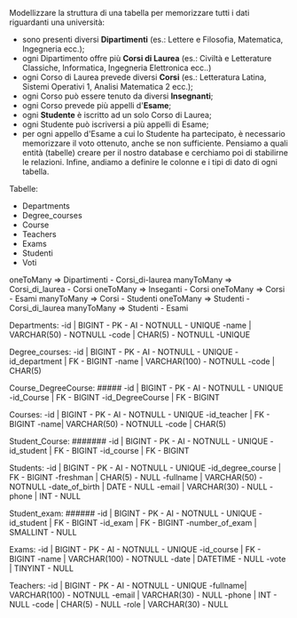 Modellizzare la struttura di una tabella per memorizzare tutti i dati riguardanti una università:
- sono presenti diversi **Dipartimenti** (es.: Lettere e Filosofia, Matematica, Ingegneria ecc.);
- ogni Dipartimento offre più **Corsi di Laurea** (es.: Civiltà e Letterature Classiche, Informatica, Ingegneria Elettronica ecc..)
- ogni Corso di Laurea prevede diversi **Corsi** (es.: Letteratura Latina, Sistemi Operativi 1, Analisi Matematica 2 ecc.);
- ogni Corso può essere tenuto da diversi **Insegnanti**;
- ogni Corso prevede più appelli d'**Esame**;
- ogni **Studente** è iscritto ad un solo Corso di Laurea;
- ogni Studente può iscriversi a più appelli di Esame;
- per ogni appello d'Esame a cui lo Studente ha partecipato, è necessario memorizzare il voto ottenuto, anche se non sufficiente.
Pensiamo a quali entità (tabelle) creare per il nostro database e cerchiamo poi di stabilirne le relazioni. Infine, andiamo a definire le colonne e i tipi di dato di ogni tabella.

Tabelle:
- Departments
- Degree_courses
- Course
- Teachers
- Exams
- Studenti
- Voti

oneToMany => Dipartimenti - Corsi_di-laurea
manyToMany => Corsi_di_laurea - Corsi
oneToMany => Inseganti - Corsi
oneToMany => Corsi - Esami
manyToMany => Corsi - Studenti
oneToMany => Studenti - Corsi_di_laurea
manyToMany => Studenti - Esami

Departments:
-id | BIGINT - PK - AI - NOTNULL - UNIQUE
-name | VARCHAR(50) - NOTNULL 
-code | CHAR(5) - NOTNULL -UNIQUE

Degree_courses:
-id | BIGINT - PK - AI - NOTNULL - UNIQUE
-id_department | FK - BIGINT
-name | VARCHAR(100) - NOTNULL 
-code | CHAR(5)

Course_DegreeCourse: #####
-id | BIGINT - PK - AI - NOTNULL - UNIQUE
-id_Course | FK - BIGINT
-id_DegreeCourse | FK - BIGINT

Courses:
-id | BIGINT - PK - AI - NOTNULL - UNIQUE
-id_teacher | FK - BIGINT
-name| VARCHAR(50) - NOTNULL 
-code | CHAR(5)

Student_Course: #######
-id | BIGINT - PK - AI - NOTNULL - UNIQUE
-id_student | FK - BIGINT
-id_course | FK - BIGINT

Students:
-id | BIGINT - PK - AI - NOTNULL - UNIQUE
-id_degree_course | FK - BIGINT
-freshman | CHAR(5) - NULL
-fullname | VARCHAR(50) - NOTNULL 
-date_of_birth | DATE - NULL
-email | VARCHAR(30) - NULL
-phone | INT - NULL

Student_exam: ######
-id | BIGINT - PK - AI - NOTNULL - UNIQUE
-id_student | FK - BIGINT
-id_exam | FK - BIGINT
-number_of_exam | SMALLINT - NULL


Exams:
-id | BIGINT - PK - AI - NOTNULL - UNIQUE
-id_course | FK - BIGINT
-name | VARCHAR(100) - NOTNULL 
-date | DATETIME - NULL
-vote | TINYINT - NULL


Teachers:
-id | BIGINT - PK - AI - NOTNULL - UNIQUE
-fullname| VARCHAR(100) - NOTNULL 
-email | VARCHAR(30) - NULL
-phone | INT - NULL
-code | CHAR(5) - NULL
-role | VARCHAR(30) - NULL